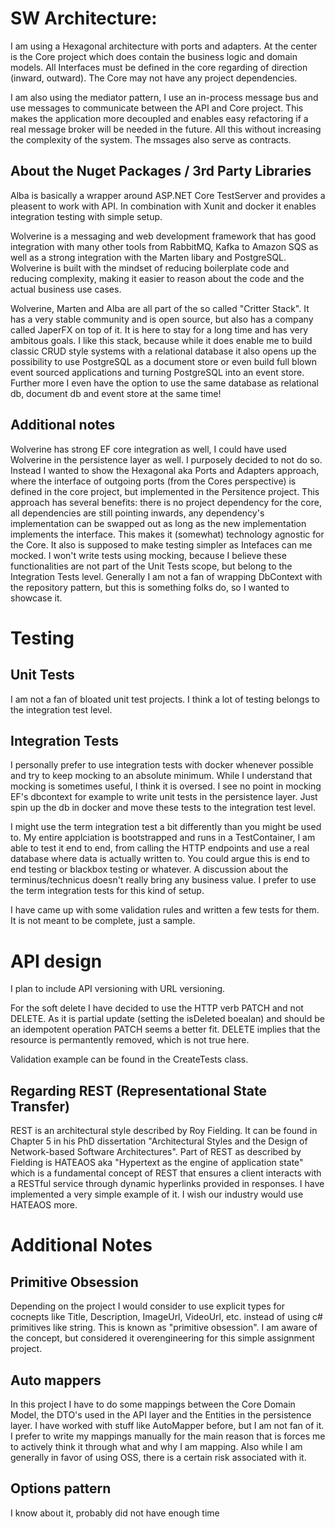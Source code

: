 # SW Architecture:

I am using a Hexagonal architecture with ports and adapters. At the center is the Core project which does contain the business logic and domain models.
All Interfaces must be defined in the core regarding of direction (inward, outward).
The Core may not have any project dependencies.

I am also using the mediator pattern, I use an in-process message bus and use messages to communicate between the API and Core project. 
This makes the application more decoupled and enables easy refactoring if a real message broker will be needed in the future. All this
without increasing the complexity of the system. 
The mssages also serve as contracts.

## About the Nuget Packages / 3rd Party Libraries

Alba is basically a wrapper around ASP.NET Core TestServer and provides a pleasent to work with API. 
In combination with Xunit and docker it enables integration testing with simple setup.

Wolverine is a messaging and web development framework that has good integration with many other tools from RabbitMQ, Kafka to Amazon SQS as well
as a strong integration with the Marten libary and PostgreSQL. Wolverine is built with the mindset of reducing boilerplate code 
and reducing complexity, making it easier to reason about the code and the actual business use cases.

Wolverine, Marten and Alba are all part of the so called "Critter Stack". It has a very stable community and is open source, but also has a company
called JaperFX on top of it. It is here to stay for a long time and has very ambitous goals.
I like this stack, because while it does enable me to build classic CRUD style systems with a relational database it also opens up the
possibility to use PostgreSQL as a document store or even build full blown event sourced applications and turning PostgreSQL into an event store.
Further more I even have the option to use the same database as relational db, document db and event store at the same time!

## Additional notes
Wolverine has strong EF core integration as well, I could have used Wolverine in the persistence layer as well. I purposely decided to not do so.
Instead I wanted to show the Hexagonal aka Ports and Adapters approach, where the interface of outgoing ports (from the Cores perspective) is 
defined in the core project, but implemented in the Persitence project. This approach has several benefits: there is no project dependency for the core,
all dependencies are still pointing inwards, any dependency's implementation can be swapped out as long as the new implementation implements the
interface. This makes it (somewhat) technology agnostic for the Core. It also is supposed to make testing simpler as Intefaces can me mocked.
I won't write tests using mocking, because I believe these functionalities are not part of the Unit Tests scope, but belong to the Integration Tests level.
Generally I am not a fan of wrapping DbContext with the repository pattern, but this is something folks do, so I wanted to showcase it.

# Testing

## Unit Tests
I am not a fan of bloated unit test projects. I think a lot of testing belongs to the integration test level.

## Integration Tests
I personally prefer to use integration tests with docker whenever possible and try to keep mocking to an absolute minimum.
While I understand that mocking is sometimes useful, I think it is oversed. I see no point in mocking EF's dbcontext for example 
to write unit tests in the persistence layer. Just spin up the db in docker and move these tests to the integration test level.

I might use the term integration test a bit differently than you might be used to. My entire applciation is bootstrapped and runs in
a TestContainer, I am able to test it end to end, from calling the HTTP endpoints and use a real database where data is actually written to.
You could argue this is end to end testing or blackbox testing or whatever. A discussion about the terminus/technicus doesn't really bring
any business value. I prefer to use the term integration tests for this kind of setup.

I have came up with some validation rules and written a few tests for them. It is not meant to be complete, just a sample.

# API design
I plan to include API versioning with URL versioning.

For the soft delete I have decided to use the HTTP verb PATCH and not DELETE. As it is partial update (setting the isDeleted boealan) and
should be an idempotent operation PATCH seems a better fit. DELETE implies that the resource is permantently removed, which is not true here.

Validation example can be found in the CreateTests class. 

## Regarding REST (Representational State Transfer)

REST is an architectural style described by Roy Fielding. It can be found in Chapter 5 in his PhD dissertation 
"Architectural Styles and the Design of Network-based Software Architectures". 
Part of REST as described by Fielding is HATEAOS aka "Hypertext as the engine of application state" which is a fundamental concept of 
REST that ensures a client interacts with a RESTful service through dynamic hyperlinks provided in responses. I have implemented a very
simple example of it. I wish our industry would use HATEAOS more.

# Additional Notes

## Primitive Obsession

Depending on the project I would consider to use explicit types for cocnepts like Title, Description, ImageUrl, VideoUrl, etc.
instead of using c# primitives like string. This is known as "primitive obsession". I am aware of the concept, but considered
it overengineering for this simple assignment project.

## Auto mappers

In this project I have to do some mappings between the Core Domain Model, the DTO's used in the API layer and the Entities in the
persistence layer. I have worked with stuff like AutoMapper before, but I am not fan of it. I prefer to write my mappings manually
for the main reason that is forces me to actively think it through what and why I am mapping. Also while I am generally in favor
of using OSS, there is a certain risk associated with it.

## Options pattern

I know about it, probably did not have enough time